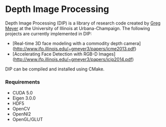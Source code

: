 Depth Image Processing
======================

Depth Image Processing (DIP) is a library of research code created by
[Greg Meyer](http://www.ifp.illinois.edu/~gmeyer3/) at the University of
Illinois at Urbana-Champaign. The following projects are currently implemented
in DIP:

* [Real-time 3D face modeling with a commodity depth camera]
(http://www.ifp.illinois.edu/~gmeyer3/papers/icme2013.pdf)
* [Accelerating Face Detection with RGB-D Images]
(http://www.ifp.illinois.edu/~gmeyer3/papers/icip2014.pdf)

DIP can be compiled and installed using CMake.

### Requirements ###

* CUDA 5.0
* Eigen 3.0.0
* HDF5
* OpenCV
* OpenNI2
* OpenGL/GLUT
